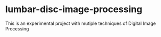 # lumbar-disc-image-processing
This is an experimental project with mutiple techniques of Digital Image Processing
